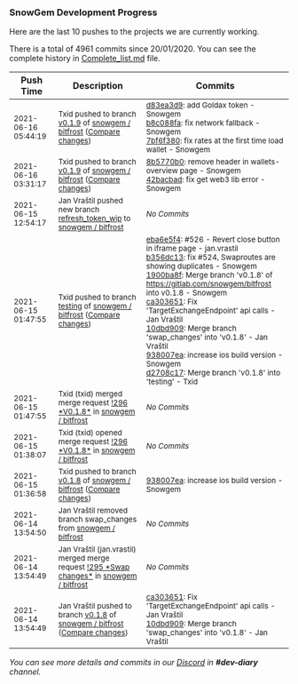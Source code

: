 
### SnowGem Development Progress

Here are the last 10 pushes to the projects we are currently working.

There is a total of 4961 commits since 20/01/2020. You can see the complete history in
 [Complete_list.md](Complete_list.md) file.

| Push Time | Description | Commits |
| --- | --- | --- |
| <sub>2021-06-16 05:44:19</sub> | <sub>Txid pushed to branch [v0\.1\.9](https://gitlab.com/snowgem/bitfrost/commits/v0.1.9) of [snowgem / bitfrost](https://gitlab.com/snowgem/bitfrost) ([Compare changes](https://gitlab.com/snowgem/bitfrost/compare/42bacbad1fee80e870c0a42f3cb1917f3dee9b10...7bf6f3800f16115fd502916d7895ce42328b5ca7))</sub> | <sub>[d83ea3d9](https://gitlab.com/snowgem/bitfrost/-/commit/d83ea3d9c0ad2a8328d2182c6042df88a0d4e765): add Goldax token - Snowgem<br>[b8c088fa](https://gitlab.com/snowgem/bitfrost/-/commit/b8c088fa1162469f3411307a5c2595c248b3c9df): fix network fallback - Snowgem<br>[7bf6f380](https://gitlab.com/snowgem/bitfrost/-/commit/7bf6f3800f16115fd502916d7895ce42328b5ca7): fix rates at the first time load wallet - Snowgem</sub> |
| <sub>2021-06-16 03:31:17</sub> | <sub>Txid pushed to branch [v0\.1\.9](https://gitlab.com/snowgem/bitfrost/commits/v0.1.9) of [snowgem / bitfrost](https://gitlab.com/snowgem/bitfrost) ([Compare changes](https://gitlab.com/snowgem/bitfrost/compare/7475d0e778c5e3d2a3689b767b813f426dbfd95b...42bacbad1fee80e870c0a42f3cb1917f3dee9b10))</sub> | <sub>[8b5770b0](https://gitlab.com/snowgem/bitfrost/-/commit/8b5770b0e2790b0f5b165f10dd72d888b9fe8610): remove header in wallets-overview page - Snowgem<br>[42bacbad](https://gitlab.com/snowgem/bitfrost/-/commit/42bacbad1fee80e870c0a42f3cb1917f3dee9b10): fix get web3 lib error - Snowgem</sub> |
| <sub>2021-06-15 12:54:17</sub> | <sub>Jan Vraštil pushed new branch [refresh\_token\_wip](https://gitlab.com/snowgem/bitfrost/commits/refresh_token_wip) to [snowgem / bitfrost](https://gitlab.com/snowgem/bitfrost)</sub> | <sub>_No Commits_</sub> |
| <sub>2021-06-15 01:47:55</sub> | <sub>Txid pushed to branch [testing](https://gitlab.com/snowgem/bitfrost/commits/testing) of [snowgem / bitfrost](https://gitlab.com/snowgem/bitfrost) ([Compare changes](https://gitlab.com/snowgem/bitfrost/compare/fe663b64553dca9ddc00d428fe61a3b6597d7a6e...d2708c17f1d6128898f02674bced77304f503cfa))</sub> | <sub>[eba6e5f4](https://gitlab.com/snowgem/bitfrost/-/commit/eba6e5f4f573555ffaedd0449ad4723078078156): #526 - Revert close button in iframe page - jan.vrastil<br>[b356dc13](https://gitlab.com/snowgem/bitfrost/-/commit/b356dc13c4336675473c4f6151a167e101e201a8): fix #524, Swaproutes are showing duplicates - Snowgem<br>[1900ba8f](https://gitlab.com/snowgem/bitfrost/-/commit/1900ba8ff1cc354069c01a2b23c75afe86ac4952): Merge branch 'v0.1.8' of https://gitlab.com/snowgem/bitfrost into v0.1.8 - Snowgem<br>[ca303651](https://gitlab.com/snowgem/bitfrost/-/commit/ca30365108c4073a48ec1cbc1346d9e2d375971d): Fix 'TargetExchangeEndpoint' api calls - Jan Vraštil<br>[10dbd909](https://gitlab.com/snowgem/bitfrost/-/commit/10dbd909e07095ec5681bdea9b7c2cbc7e890521): Merge branch 'swap_changes' into 'v0.1.8' - Jan Vraštil<br>[938007ea](https://gitlab.com/snowgem/bitfrost/-/commit/938007ea81456498b7749a518a43207d1f334d23): increase ios build version - Snowgem<br>[d2708c17](https://gitlab.com/snowgem/bitfrost/-/commit/d2708c17f1d6128898f02674bced77304f503cfa): Merge branch 'v0.1.8' into 'testing' - Txid</sub> |
| <sub>2021-06-15 01:47:55</sub> | <sub>Txid (txid) merged merge request [\!296 \*V0\.1\.8\*](https://gitlab.com/snowgem/bitfrost/-/merge_requests/296) in [snowgem / bitfrost](https://gitlab.com/snowgem/bitfrost)</sub> | <sub>_No Commits_</sub> |
| <sub>2021-06-15 01:38:07</sub> | <sub>Txid (txid) opened merge request [\!296 \*V0\.1\.8\*](https://gitlab.com/snowgem/bitfrost/-/merge_requests/296) in [snowgem / bitfrost](https://gitlab.com/snowgem/bitfrost)</sub> | <sub>_No Commits_</sub> |
| <sub>2021-06-15 01:36:58</sub> | <sub>Txid pushed to branch [v0\.1\.8](https://gitlab.com/snowgem/bitfrost/commits/v0.1.8) of [snowgem / bitfrost](https://gitlab.com/snowgem/bitfrost) ([Compare changes](https://gitlab.com/snowgem/bitfrost/compare/10dbd909e07095ec5681bdea9b7c2cbc7e890521...938007ea81456498b7749a518a43207d1f334d23))</sub> | <sub>[938007ea](https://gitlab.com/snowgem/bitfrost/-/commit/938007ea81456498b7749a518a43207d1f334d23): increase ios build version - Snowgem</sub> |
| <sub>2021-06-14 13:54:50</sub> | <sub>Jan Vraštil removed branch swap_changes from [snowgem / bitfrost](https://gitlab.com/snowgem/bitfrost)</sub> | <sub>_No Commits_</sub> |
| <sub>2021-06-14 13:54:49</sub> | <sub>Jan Vraštil (jan.vrastil) merged merge request [\!295 \*Swap changes\*](https://gitlab.com/snowgem/bitfrost/-/merge_requests/295) in [snowgem / bitfrost](https://gitlab.com/snowgem/bitfrost)</sub> | <sub>_No Commits_</sub> |
| <sub>2021-06-14 13:54:49</sub> | <sub>Jan Vraštil pushed to branch [v0\.1\.8](https://gitlab.com/snowgem/bitfrost/commits/v0.1.8) of [snowgem / bitfrost](https://gitlab.com/snowgem/bitfrost) ([Compare changes](https://gitlab.com/snowgem/bitfrost/compare/1900ba8ff1cc354069c01a2b23c75afe86ac4952...10dbd909e07095ec5681bdea9b7c2cbc7e890521))</sub> | <sub>[ca303651](https://gitlab.com/snowgem/bitfrost/-/commit/ca30365108c4073a48ec1cbc1346d9e2d375971d): Fix 'TargetExchangeEndpoint' api calls - Jan Vraštil<br>[10dbd909](https://gitlab.com/snowgem/bitfrost/-/commit/10dbd909e07095ec5681bdea9b7c2cbc7e890521): Merge branch 'swap_changes' into 'v0.1.8' - Jan Vraštil</sub> |

_You can see more details and commits in our [Discord](https://discord.gg/zumGnbg) in **#dev-diary** channel._

